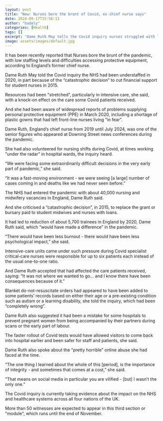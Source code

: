 ```yaml
---
layout: post
title: "New: Nurses bore the brunt of Covid, ex-chief nurse says"
date: 2024-09-17T15:58:13
author: "badely"
categories: [Health]
tags: []
excerpt: "Dame Ruth May tells the Covid inquiry nurses struggled with low staffing levels and difficulties accessing protective equipment."
image: assets/images/default.jpg
---
```


It has been recently reported that Nurses bore the brunt of the pandemic, with low staffing levels and difficulties accessing protective equipment, according to England’s former chief nurse.

Dame Ruth May told the Covid inquiry the NHS had been understaffed in 2020, in part because of the “catastrophic decision” to cut financial support for student nurses in 2015.

Resources had been "stretched", particularly in intensive care, she said, with a knock-on effect on the care some Covid patients received.

And she had been aware of widespread reports of problems supplying personal protective equipment (PPE) in March 2020, including a shortage of plastic gowns that had left  front-line nurses living "in fear".

Dame Ruth, England’s chief nurse from 2019 until July 2024, was one of the senior figures who appeared at Downing Street news conferences during the pandemic.

She had also volunteered for nursing shifts during Covid, at times working "under the radar" in hospital wards, the inquiry heard.

“We were facing some extraordinarily difficult decisions in the very early part of pandemic,” she said.

“It was a fast-moving environment - we were seeing [a large] number of cases coming in and deaths like we had never seen before.”

The NHS had entered the pandemic with about 40,000 nursing and midwifery vacancies in England, Dame Ruth said.

And she criticised a “catastrophic decision”, in 2015, to replace the grant or bursary paid to student midwives and nurses with loans.

It had led to reduction of about 5,700 trainees in England by 2020, Dame Ruth said, which “would have made a difference” in the pandemic.

“There would have been less burnout - there would have been less psychological impact,” she said.

Intensive-care units came under such pressure during Covid specialist critical-care nurses were responsible for up to six patients each instead of the usual one-to-one ratio. 

And Dame Ruth accepted that had affected the care patients received, saying: “It was not where we wanted to go... and I know there have been consequences because of it.”

Blanket do-not-resuscitate orders had appeared to have been added to some patients’ records based on either their age or a pre-existing condition such as autism or a learning disability, she told the inquiry, which had been “completely wrong”.

Dame Ruth also suggested it had been a mistake for some hospitals to prevent pregnant women from being accompanied by their partners during scans or the early part of labour.

The faster rollout of Covid tests would have allowed visitors to come back into hospital earlier and been safer for staff and patients, she said.

Dame Ruth also spoke about the “pretty horrible” online abuse she had faced at the time.

“The one thing I learned about the whole of this [period], is the importance of integrity - and sometimes that comes at a cost,” she said.

“That means on social media in particular you are vilified - [but] I wasn’t the only one.”

The Covid inquiry is currently taking evidence about the impact on the NHS and healthcare systems across all four nations of the UK. 

More than 50 witnesses are expected to appear in this third section or "module", which runs until the end of November.

